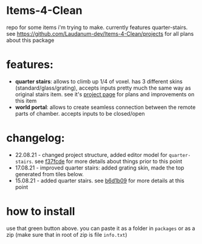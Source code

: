 # Items-4-Clean
repo for some items i'm trying to make. currently features quarter-stairs.
see https://github.com/Laudanum-dev/Items-4-Clean/projects for all plans about this package
# features:
* __quarter stairs__: allows to climb up 1/4 of voxel. has 3 different skins (standard/glass/grating), accepts inputs pretty much the same way as original stairs item. see it's [project page](https://github.com/Laudanum-dev/Items-4-Clean/projects/2) for plans and improvements on this item
* __world portal__: allows to create seamless connection between the remote parts of chamber. accepts inputs to be closed/open
# changelog:
* 22.08.21 - changed project structure, added editor model for `quarter-stairs`. see [f37fcde](https://github.com/Laudanum-dev/Items-4-Clean/tree/f37fcde7d1e3277ecac8aeed430ae14ef10f7021) for more details about things prior to this point
* 17.08.21 - improved quarter stairs: added grating skin, made the top generated from tiles below.
* 15.08.21 - added quarter stairs. see [b6d1b09](https://github.com/Laudanum-dev/Items-4-Clean/tree/b6d1b0983dd713aa54d6a2b3a8fc041a121f6559) for more details at this point
# how to install
use that green button above. you can paste it as a folder in `packages` or as a zip (make sure that in root of zip is file `info.txt`)
